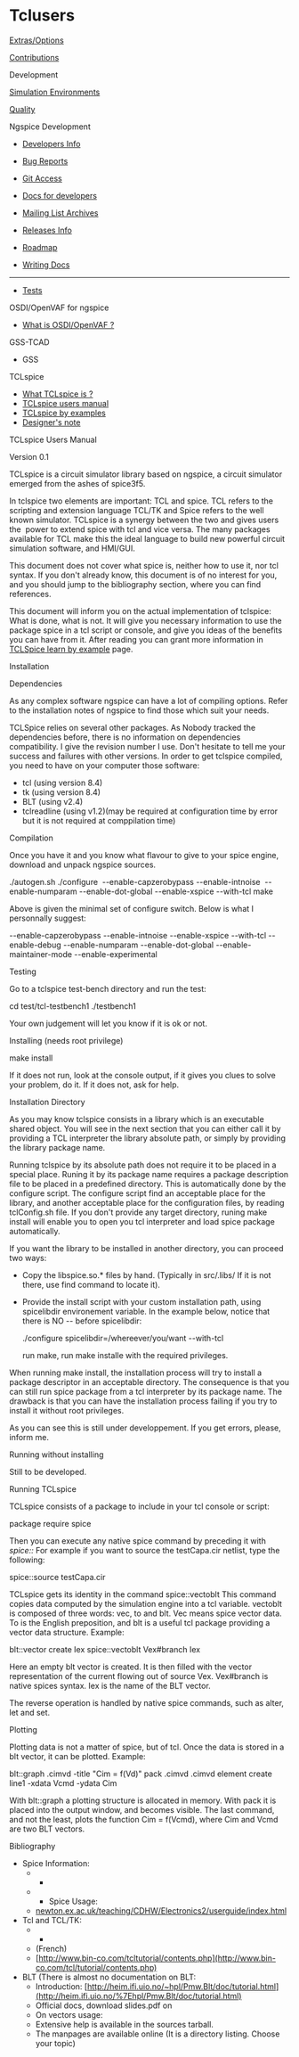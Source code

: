 # Tclusers

[Extras/Options](./extras.html)

[Contributions](./contrib.html)

Development

[Simulation Environments](./resources.html)

[Quality](./quality.html)

Ngspice Development

- [Developers Info](./devel.html)

- [Bug Reports](./bugrep.html)

- [Git Access](./gitaccess.html)

- [Docs for developers](./devdocs.html)

- [Mailing List Archives](./mlarch.html)

- [Releases Info](./relinfo.html)

- [Roadmap](./roadmap.html)

- [Writing Docs](./docwrite.html)

- ------------------------------------------------------------------------

- [Tests](./applic.html#test)

OSDI/OpenVAF for ngspice

- [What is OSDI/OpenVAF ?](./osdi.html)

GSS-TCAD

- GSS

TCLspice

- [What TCLspice is ?](./tclspice.html)
- [TCLspice users manual](./tclusers.html)
- [TCLspice by examples](./tclexamples.html)
- [Designer's note](./tclnotes.html)

TCLspice Users Manual

Version 0.1

TCLspice is a circuit simulator library based on ngspice, a circuit simulator emerged from the ashes of spice3f5.

In tclspice two elements are important: TCL and spice. TCL refers to the scripting and extension language TCL/TK and Spice refers to the well known simulator. TCLspice is a synergy between the two and gives users the  power to extend spice with tcl and vice versa. The many packages available for TCL make this the ideal language to build new powerful circuit simulation software, and HMI/GUI.

This document does not cover what spice is, neither how to use it, nor tcl syntax. If you don't already know, this document is of no interest for you, and you should jump to the bibliography section, where you can find references.

This document will inform you on the actual implementation of tclspice: What is done, what is not. It will give you necessary information to use the package spice in a tcl script or console, and give you ideas of the benefits you can have from it. After reading you can grant more information in [TCLSpice learn by example](./tclexamples.html) page.

Installation

Dependencies

As any complex software ngspice can have a lot of compiling options. Refer to the installation notes of ngspice to find those which suit your needs.

TCLSpice relies on several other packages. As Nobody tracked the dependencies before, there is no information on dependencies compatibility. I give the revision number I use. Don't hesitate to tell me your success and failures with other versions. In order to get tclspice compiled, you need to have on your computer those software:

- tcl (using version 8.4)
- tk (using version 8.4)
- BLT (using v2.4)
- tclreadline (using v1.2)(may be required at configuration time by error but it is not required at comppilation time)

Compilation

Once you have it and you know what flavour to give to your spice engine, download and unpack ngspice sources.

./autogen.sh ./configure  --enable-capzerobypass --enable-intnoise  --enable-numparam --enable-dot-global --enable-xspice --with-tcl make

Above is given the minimal set of configure switch. Below is what I personnally suggest:

--enable-capzerobypass --enable-intnoise --enable-xspice --with-tcl --enable-debug --enable-numparam --enable-dot-global --enable-maintainer-mode --enable-experimental

Testing

Go to a tclspice test-bench directory and run the test:

cd test/tcl-testbench1 ./testbench1

Your own judgement will let you know if it is ok or not.

Installing (needs root privilege)

make install

If it does not run, look at the console output, if it gives you clues to solve your problem, do it. If it does not, ask for help.

Installation Directory

As you may know tclspice consists in a library which is an executable shared object. You will see in the next section that you can either call it by providing a TCL interpreter the library absolute path, or simply by providing the library package name.

Running tclspice by its absolute path does not require it to be placed in a special place. Runing it by its package name requires a package description file to be placed in a predefined directory. This is automatically done by the configure script. The configure script find an acceptable place for the library, and another acceptable place for the configuration files, by reading tclConfig.sh file. If you don't provide any target directory, runing make install will enable you to open you tcl interpreter and load spice package automatically.

If you want the library to be installed in another directory, you can proceed two ways:

- Copy the libspice.so.\* files by hand. (Typically in src/.libs/ If it is not there, use find command to locate it).

- Provide the install script with your custom installation path, using spicelibdir environement variable. In the example below, notice that there is NO -- before spicelibdir:

    ./configure spicelibdir=/whereever/you/want --with-tcl

    run make, run make installe with the required privileges.

When running make install, the installation process will try to install a package descriptor in an acceptable directory. The consequence is that you can still run spice package from a tcl interpreter by its package name. The drawback is that you can have the installation process failing if you try to install it without root privileges.

As you can see this is still under developpement. If you get errors, please, inform me.

Running without installing

Still to be developed.

Running TCLspice

TCLspice consists of a package to include in your tcl console or script:

package require spice

Then you can execute any native spice command by preceding it with *spice::* For example if you want to source the testCapa.cir netlist, type the following:

spice::source testCapa.cir

TCLspice gets its identity in the command spice::vectoblt This command copies data computed by the simulation engine into a tcl variable. vectoblt is composed of three words: vec, to and blt. Vec means spice vector data. To is the English preposition, and blt is a useful tcl package providing a vector data structure. Example:

blt::vector create Iex spice::vectoblt Vex#branch Iex

Here an empty blt vector is created. It is then filled with the vector representation of the current flowing out of source Vex. Vex#branch is native spices syntax. Iex is the name of the BLT vector.

The reverse operation is handled by native spice commands, such as alter, let and set.

Plotting

Plotting data is not a matter of spice, but of tcl. Once the data is stored in a blt vector, it can be plotted. Example:

blt::graph .cimvd -title "Cim = f(Vd)" pack .cimvd .cimvd element create line1 -xdata Vcmd -ydata Cim

With blt::graph a plotting structure is allocated in memory. With pack it is placed into the output window, and becomes visible. The last command, and not the least, plots the function Cim = f(Vcmd), where Cim and Vcmd are two BLT vectors.

Bibliography

- Spice Information:
  - -
  - - Spice Usage:
  - [newton.ex.ac.uk/teaching/CDHW/Electronics2/userguide/index.html](http://newton.ex.ac.uk/teaching/CDHW/Electronics2/userguide/index.html)
- Tcl and TCL/TK:
  - -
  - (French)
  - [http://www.bin-co.com/tcltutorial/contents.php](http://www.bin-co.com/tcl/tutorial/contents.php)
- BLT (There is almost no documentation on BLT:
  - Introduction: [http://heim.ifi.uio.no/~hpl/Pmw.Blt/doc/tutorial.html](http://heim.ifi.uio.no/%7Ehpl/Pmw.Blt/doc/tutorial.html)
  - Official docs, download slides.pdf on
  - On vectors usage:
  - Extensive help is available in the sources tarball.
  - The manpages are available online (It is a directory listing. Choose your topic)
